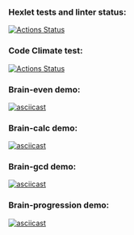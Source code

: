### Hexlet tests and linter status:
[![Actions Status](https://github.com/vimaxoff/frontend-project-44/workflows/hexlet-check/badge.svg)](https://github.com/vimaxoff/frontend-project-44/actions)

### Code Climate test:
[![Actions Status](https://api.codeclimate.com/v1/badges/da2b1fbffcfdca440a1e/maintainability)](https://codeclimate.com/github/vimaxoff/frontend-project-44/maintainability)

### Brain-even demo:
[![asciicast](https://asciinema.org/a/jLb5wFNVKHNx4Ve9YSJe5nVqM.svg)](https://asciinema.org/a/jLb5wFNVKHNx4Ve9YSJe5nVqM)

### Brain-calc demo:
[![asciicast](https://asciinema.org/a/6sF9wmYJQusRo3d3l03IfQhjJ.svg)](https://asciinema.org/a/6sF9wmYJQusRo3d3l03IfQhjJ)

### Brain-gcd demo:
[![asciicast](https://asciinema.org/a/tje0PYEpwR3zAmMh9zv3El8w1.svg)](https://asciinema.org/a/tje0PYEpwR3zAmMh9zv3El8w1)

### Brain-progression demo:
[![asciicast](https://asciinema.org/a/HNGdAIe2UL8PV3xr81s6suHZu.svg)](https://asciinema.org/a/HNGdAIe2UL8PV3xr81s6suHZu)
